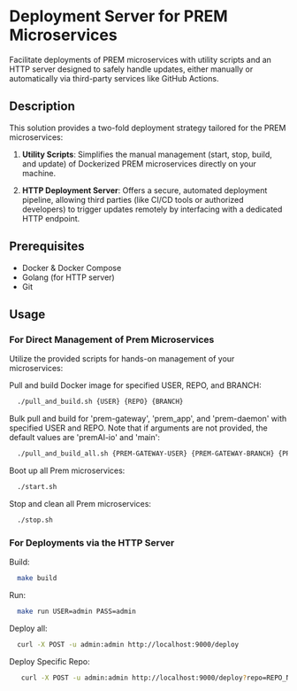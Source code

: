 # Deployment Server for PREM Microservices

Facilitate deployments of PREM microservices with utility scripts and an HTTP server designed to safely handle updates, either manually or automatically via third-party services like GitHub Actions.

## Description

This solution provides a two-fold deployment strategy tailored for the PREM microservices:

1. **Utility Scripts**: Simplifies the manual management (start, stop, build, and update) of Dockerized PREM microservices directly on your machine.

2. **HTTP Deployment Server**: Offers a secure, automated deployment pipeline, allowing third parties (like CI/CD tools or authorized developers) to trigger updates remotely by interfacing with a dedicated HTTP endpoint.

## Prerequisites

- Docker & Docker Compose
- Golang (for HTTP server)
- Git

## Usage

### For Direct Management of Prem Microservices

Utilize the provided scripts for hands-on management of your microservices:

Pull and build Docker image for specified USER, REPO, and BRANCH:
```bash
  ./pull_and_build.sh {USER} {REPO} {BRANCH}
```

Bulk pull and build for 'prem-gateway', 'prem_app', and 'prem-daemon' with specified USER and REPO.
Note that if arguments are not provided, the default values are 'premAI-io' and 'main':
```bash
  ./pull_and_build_all.sh {PREM-GATEWAY-USER} {PREM-GATEWAY-BRANCH} {PREM-APP-USER} {PREM-APP-BRANCH} {PREM-DAEMON-USER} {PREM-DAEMON-BRANCH}
```

Boot up all Prem microservices:
```bash
  ./start.sh
```

Stop and clean all Prem microservices:
```bash
  ./stop.sh
```

### For Deployments via the HTTP Server

Build:
```bash
  make build
```

Run:
```bash
  make run USER=admin PASS=admin
```

Deploy all:
```bash
  curl -X POST -u admin:admin http://localhost:9000/deploy
```

Deploy Specific Repo:
```bash
   curl -X POST -u admin:admin http://localhost:9000/deploy?repo=REPO_NAME&user=USER_NAME&branch=BRANCH_NAME
```